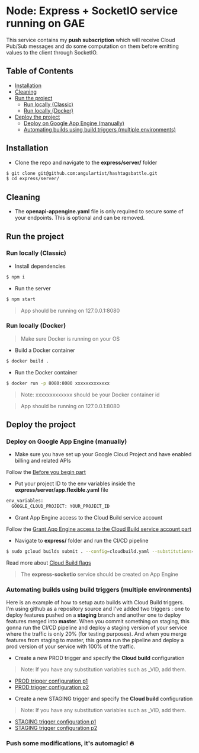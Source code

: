# Node: Express + SocketIO service running on GAE

This service contains my **push subscription** which will receive Cloud Pub/Sub messages and do some computation on them before emitting values to the client through SocketIO.

## Table of Contents

* [Installation](#installation)
* [Cleaning](#cleaning)
* [Run the project](#run-the-project)
  * [Run locally (Classic)](#run-locally-classic)
  * [Run locally (Docker)](#run-locally-docker)
* [Deploy the project](#deploy-the-project)
  * [Deploy on Google App Engine (manually)](#deploy-on-google-app-engine-manually)
  * [Automating builds using build triggers (multiple environments)](#automating-builds-using-build-triggers-multiple-environments)

## Installation

* Clone the repo and navigate to the **express/server/** folder

```sh
$ git clone git@github.com:angulartist/hashtagsbattle.git
$ cd express/server/
```

## Cleaning

- The **openapi-appengine.yaml** file is only required to secure some of your endpoints. This is optional and can be removed.


## Run the project

### Run locally (Classic)

* Install dependencies

```sh
$ npm i
```

* Run the server

```sh
$ npm start
```

> App should be running on 127.0.0.1:8080

### Run locally (Docker)

> Make sure Docker is running on your OS

* Build a Docker container

```sh
$ docker build .
```

* Run the Docker container

```sh
$ docker run -p 8080:8080 xxxxxxxxxxxxx
```

> Note: xxxxxxxxxxxxx should be your Docker container id

> App should be running on 127.0.0.1:8080

## Deploy the project

### Deploy on Google App Engine (manually)

- Make sure you have set up your Google Cloud Project and have enabled billing and related APIs

Follow the [Before you begin part](https://cloud.google.com/appengine/docs/flexible/nodejs/quickstart)

- Put your project ID to the env variables inside the **express/server/app.flexible.yaml** file

```sh
env_variables:
  GOOGLE_CLOUD_PROJECT: YOUR_PROJECT_ID
```

- Grant App Engine access to the Cloud Build service account

Follow the [Grant App Engine access to the Cloud Build service account part](https://cloud.google.com/source-repositories/docs/quickstart-triggering-builds-with-source-repositories)

- Navigate to **express/** folder and run the CI/CD pipeline

```sh
$ sudo gcloud builds submit . --config=cloudbuild.yaml --substitutions=_VID=prod,_GAE_PROMOTE=--promote,_GAE_TRAFFIC=prod=1
```

Read more about [Cloud Build flags](https://cloud.google.com/appengine/docs/flexible/nodejs/testing-and-deploying-your-app)

> The **express-socketio** service should be created on App Engine

### Automating builds using build triggers (multiple environments)

Here is an example of how to setup auto builds with Cloud Build triggers. I'm using github as a repository source and I've added two triggers : one to deploy features pushed on a **staging** branch and another one to deploy features merged into **master**.
When you commit something on staging, this gonna run the CI/CD pipeline and deploy a staging version of your service where the traffic is only 20% (for testing purposes). And when you merge features from staging to master, this gonna run the pipeline and deploy a prod version of your service with 100% of the traffic.

- Create a new PROD trigger and specify the **Cloud build** configuration

> Note: If you have any substitution variables such as _VID, add them.

* [PROD trigger configuration p1](https://i.imgur.com/t0giFvP.png)
* [PROD trigger configuration p2](https://i.imgur.com/Zkg9niX.png)

- Create a new STAGING trigger and specify the **Cloud build** configuration

> Note: If you have any substitution variables such as _VID, add them.

* [STAGING trigger configuration p1](https://i.imgur.com/yak6Osw.png)
* [STAGING trigger configuration p2](https://i.imgur.com/CLuEBxE.png)


### Push some modifications, it's automagic! :fire:
